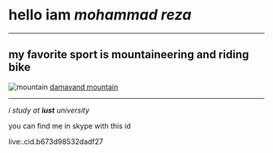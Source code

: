 # hello iam *mohammad reza*<br>
___
## my favorite sport is mountaineering and riding bike
![mountain](https://cosmosmagazine.com/wp-content/uploads/2020/02/190218-mount-full.jpg)
[damavand mountain](https://www.tabnak.ir/fa/news/900341/%D8%AF%D9%85%D8%A7%D9%88%D9%86%D8%AF-%D8%A7%D8%B2-%D8%B2%D8%A7%D9%88%DB%8C%D9%87%E2%80%8C%D8%A7%DB%8C-%DA%A9%D9%87-%D8%AA%D8%A7-%D8%A8%D9%87-%D8%AD%D8%A7%D9%84-%D9%86%D8%AF%DB%8C%D8%AF%D9%87%E2%80%8C%D8%A7%DB%8C%D8%AF)
***
*i study at **iust** university*<br>
<!DOCTYPE html>
<html>
 <head>
 </head>
 <body>
 <p>you can find me in skype with this id </p><p style="forground-color:blue;">live:.cid.b673d98532dadf27<br></p>
 </body>
</html>



